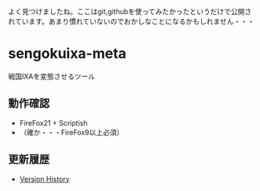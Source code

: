 よく見つけましたね。ここはgit,githubを使ってみたかったというだけで公開されています。あまり慣れていないのでおかしなことになるかもしれません・・・

sengokuixa-meta
===============

戦国IXAを変態させるツール

動作確認
--------

* FireFox21 + Scriptish
* （確か・・・FireFox9以上必須）

更新履歴
--------

* [Version History](https://github.com/metameta/sengokuixa-meta/wiki/Version-History)
